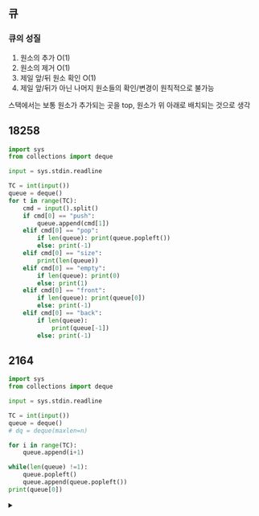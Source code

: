 ## 큐

### 큐의 성질

1. 원소의 추가 O(1)
2. 원소의 제거 O(1)
3. 제일 앞/뒤 원소 확인 O(1)
4. 제일 앞/뒤가 아닌 나머지 원소들의 확인/변경이 원칙적으로 불가능

스택에서는 보통 원소가 추가되는 곳을 top, 원소가 위 아래로 배치되는 것으로 생각

## 18258

```python
import sys
from collections import deque

input = sys.stdin.readline

TC = int(input())
queue = deque()
for t in range(TC):
    cmd = input().split()
    if cmd[0] == "push":
        queue.append(cmd[1])
    elif cmd[0] == "pop":
        if len(queue): print(queue.popleft())
        else: print(-1)
    elif cmd[0] == "size":
        print(len(queue))
    elif cmd[0] == "empty":
        if len(queue): print(0)
        else: print(1)
    elif cmd[0] == "front":
        if len(queue): print(queue[0])
        else: print(-1)
    elif cmd[0] == "back":
        if len(queue):
            print(queue[-1])
        else: print(-1)
```

## 2164

```python
import sys
from collections import deque

input = sys.stdin.readline

TC = int(input())
queue = deque()
# dq = deque(maxlen=n)

for i in range(TC):
    queue.append(i+1)

while(len(queue) !=1):
    queue.popleft()
    queue.append(queue.popleft())
print(queue[0])
```

<details>
<summary></summary>

- Doubly Ended Queue
- deque 이중 연결리스트 아래와 같이 구현되어 있다.

```python
typedef struct BLOCK {
    struct BLOCK *leftlink;
    PyObject *data[BLOCKLEN];
    struct BLOCK *rightlink;
} block;

+
−typedef struct {
    PyObject_VAR_HEAD
    block *leftblock;
    block *rightblock;
    Py_ssize_t leftindex;       /* 0 <= leftindex < BLOCKLEN */
    Py_ssize_t rightindex;      /* 0 <= rightindex < BLOCKLEN */
    size_t state;               /* incremented whenever the indices move */
    Py_ssize_t maxlen;
    PyObject *weakreflist;
} dequeobject;
```

- 3항 연산자

```python
elif cmd[0] == "pop_front":
print(dq.popleft() if dq else -1)
```

- deque에 maxlen 설정가능

</details>
